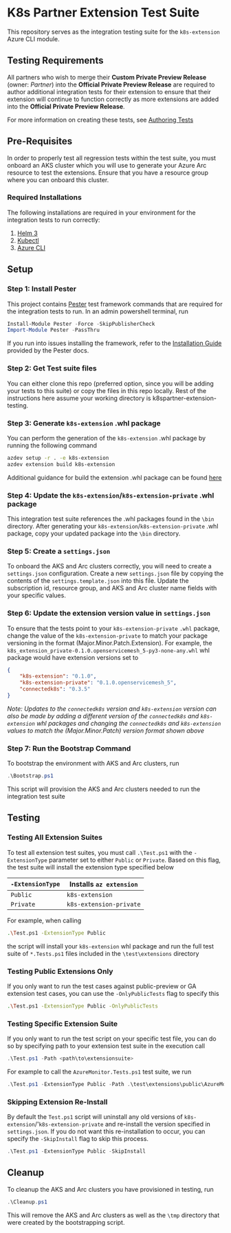 # K8s Partner Extension Test Suite

This repository serves as the integration testing suite for the `k8s-extension` Azure CLI module.

## Testing Requirements

All partners who wish to merge their __Custom Private Preview Release__ (owner: _Partner_) into the __Official Private Preview Release__ are required to author additional integration tests for their extension to ensure that their extension will continue to function correctly as more extensions are added into the __Official Private Preview Release__.

For more information on creating these tests, see [Authoring Tests](docs/test_authoring.md)

## Pre-Requisites

In order to properly test all regression tests within the test suite, you must onboard an AKS cluster which you will use to generate your Azure Arc resource to test the extensions. Ensure that you have a resource group where you can onboard this cluster.

### Required Installations

The following installations are required in your environment for the integration tests to run correctly:

1. [Helm 3](https://helm.sh/docs/intro/install/)
2. [Kubectl](https://kubernetes.io/docs/tasks/tools/install-kubectl/)
3. [Azure CLI](https://docs.microsoft.com/en-us/cli/azure/install-azure-cli)

## Setup

### Step 1: Install Pester

This project contains [Pester](https://pester.dev/) test framework commands that are required for the integration tests to run. In an admin powershell terminal, run

```powershell
Install-Module Pester -Force -SkipPublisherCheck
Import-Module Pester -PassThru
```

If you run into issues installing the framework, refer to the [Installation Guide](https://pester.dev/docs/introduction/installation) provided by the Pester docs.

### Step 2: Get Test suite files

You can either clone this repo (preferred option, since you will be adding your tests to this suite) or copy the files in this repo locally. Rest of the instructions here assume your working directory is k8spartner-extension-testing.

### Step 3: Generate `k8s-extension` .whl package

You can perform the generation of the `k8s-extension` .whl package by running the following command

```bash
azdev setup -r . -e k8s-extension
azdev extension build k8s-extension
```

Additional guidance for build the extension .whl package can be found [here](https://github.com/Azure/azure-cli/blob/master/doc/extensions/authoring.md#building)

### Step 4: Update the `k8s-extension`/`k8s-extension-private` .whl package

This integration test suite references the .whl packages found in the `\bin` directory. After generating your `k8s-extension`/`k8s-extension-private` .whl package, copy your updated package into the `\bin` directory.


### Step 5: Create a `settings.json`

To onboard the AKS and Arc clusters correctly, you will need to create a `settings.json` configuration. Create a new `settings.json` file by copying the contents of the `settings.template.json` into this file. Update the subscription id, resource group, and AKS and Arc cluster name fields with your specific values.

### Step 6: Update the extension version value in `settings.json`

To ensure that the tests point to your `k8s-extension-private` `.whl` package, change the value of the `k8s-extension-private` to match your package versioning in the format (Major.Minor.Patch.Extension). For example, the `k8s_extension_private-0.1.0.openservicemesh_5-py3-none-any.whl` whl package would have extension versions set to
```json
{
    "k8s-extension": "0.1.0",
    "k8s-extension-private": "0.1.0.openservicemesh_5",
    "connectedk8s": "0.3.5"
}

```

_Note: Updates to the `connectedk8s` version and `k8s-extension` version can also be made by adding a different version of the `connectedk8s` and `k8s-extension` whl packages and changing the `connectedk8s` and `k8s-extension` values to match the (Major.Minor.Patch) version format shown above_

### Step 7: Run the Bootstrap Command
To bootstrap the environment with AKS and Arc clusters, run
```powershell
.\Bootstrap.ps1
```
This script will provision the AKS and Arc clusters needed to run the integration test suite

## Testing

### Testing All Extension Suites
To test all extension test suites, you must call `.\Test.ps1` with the `-ExtensionType` parameter set to either `Public` or `Private`. Based on this flag, the test suite will install the extension type specified below

| `-ExtensionType` |  Installs `az extension`             |
| ---------------- | ---------------------                |
| `Public`         | `k8s-extension`                      |
| `Private`        | `k8s-extension-private`              |

For example, when calling
```bash
.\Test.ps1 -ExtensionType Public
```
the script will install your `k8s-extension` whl package and run the full test suite of `*.Tests.ps1` files included in the `\test\extensions` directory

### Testing Public Extensions Only
If you only want to run the test cases against public-preview or GA extension test cases, you can use the `-OnlyPublicTests` flag to specify this
```bash
.\Test.ps1 -ExtensionType Public -OnlyPublicTests
```

### Testing Specific Extension Suite

If you only want to run the test script on your specific test file, you can do so by specifying path to your extension test suite in the execution call

```powershell
.\Test.ps1 -Path <path\to\extensionsuite>
```
For example to call the `AzureMonitor.Tests.ps1` test suite, we run
```powershell
.\Test.ps1 -ExtensionType Public -Path .\test\extensions\public\AzureMonitor.Tests.ps1
```

### Skipping Extension Re-Install

By default the `Test.ps1` script will uninstall any old versions of `k8s-extension`/'`k8s-extension-private` and re-install the version specified in `settings.json`. If you do not want this re-installation to occur, you can specify the `-SkipInstall` flag to skip this process.

```powershell
.\Test.ps1 -ExtensionType Public -SkipInstall
```

## Cleanup
To cleanup the AKS and Arc clusters you have provisioned in testing, run
```powershell
.\Cleanup.ps1
```
This will remove the AKS and Arc clusters as well as the `\tmp` directory that were created by the bootstrapping script.